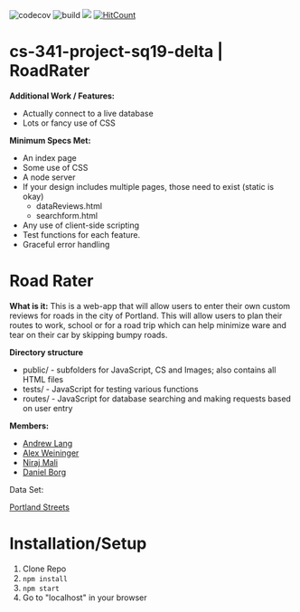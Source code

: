 ![codecov](https://img.shields.io/codecov/c/github/upcs/cs-341-project-sq19-delta/master.svg?style=flat-square) ![build](https://img.shields.io/travis/com/upcs/cs-341-project-sq19-delta.svg?style=flat-square) ![](https://img.shields.io/node/v/express.svg?style=flat-square) [![HitCount](http://hits.dwyl.io/upcs/cs-341-project-sq19-delta.svg)](http://hits.dwyl.io/upcs/cs-341-project-sq19-delta)

# cs-341-project-sq19-delta | RoadRater
**Additional Work / Features:**
- Actually connect to a live database
- Lots or fancy use of CSS

**Minimum Specs Met:**
- An index page
- Some use of CSS
- A node server
- If your design includes multiple pages, those need to exist (static is okay)
    - dataReviews.html
    - searchform.html
- Any use of client-side scripting
- Test functions for each feature.
- Graceful error handling

# Road Rater
**What is it:** This is a web-app that will allow users to enter their own custom reviews for roads in the city of Portland. This will allow users to plan their routes to work, school or for a road trip which can help minimize ware and tear on their car by skipping bumpy roads.

**Directory structure**
- public/ - subfolders for JavaScript, CS and Images; also contains all HTML files
- tests/ - JavaScript for testing various functions
- routes/ - JavaScript for database searching and making requests based on user entry

**Members:**
- [Andrew Lang](https://github.com/AndrewLang98)
- [Alex Weininger](https://github.com/alexweininger)
- [Niraj Mali](https://github.com/malin383)
- [Daniel Borg](https://github.com/dborg291)

Data Set:

[Portland Streets](https://gis-pdx.opendata.arcgis.com/datasets/ad5ed4193110452aac2d9485df3298e2_68?selectedAttribute=Shape_Length)

# Installation/Setup

1. Clone Repo
2. `npm install`
3. `npm start`
4. Go to "localhost" in your browser
